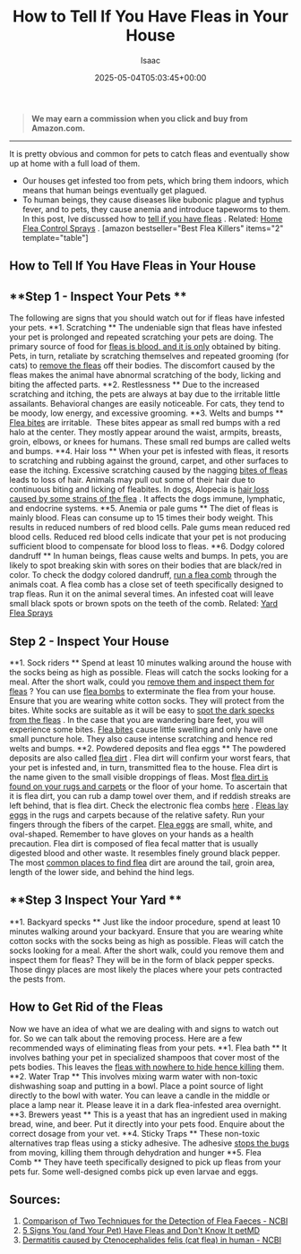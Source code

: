 ﻿---
author: Isaac
layout: post
title: How to Tell If You Have Fleas in Your House
date: '2025-05-04T05:03:45+00:00'
categories:
- Fleas
- Guide
tags: []
slug: /how-to-tell-if-you-have-fleas/
lastmod: 2025-05-07T12:21:28+03:00
---
> **We may earn a commission when you click and buy from Amazon.com.**
>

---
It is pretty obvious and common for pets to catch fleas and eventually show up at home with a full load of them.
- Our houses get infested too from pets, which bring them indoors, which means that human beings eventually get plagued.
- To human beings, they cause diseases like bubonic plague and typhus fever, and to pets, they cause anemia and introduce tapeworms to them.
In this post, Ive discussed how to
[tell if you have fleas](https://pestpolicy.com/flea-eggs-vs-dandruff/)
. Related:
[Home Flea Control Sprays](https://pestpolicy.com/best-flea-spray-for-home/)
.
[amazon bestseller="Best Flea Killers" items="2" template="table"]
## How to Tell If You Have Fleas in Your House
## **Step 1 - Inspect Your Pets **
The following are signs that you should watch out for if fleas have infested your pets.
**1. Scratching **
The undeniable sign that fleas have infested your pet is prolonged and repeated scratching your pets are doing. The primary source of food for
[fleas is blood, and it is only](https://pestpolicy.com/flea-bites-vs-bed-bug-bites/)
obtained by biting.
Pets, in turn, retaliate by scratching themselves and repeated grooming (for cats) to
[remove the fleas](https://pestpolicy.com/does-salt-kill-fleas/)
off their bodies.
The discomfort caused by the fleas makes the animal have abnormal scratching of the body, licking and biting the affected parts.
**2. Restlessness **
Due to the increased scratching and itching, the pets are always at bay due to the irritable little assailants. Behavioral changes are easily noticeable. For cats, they tend to be moody, low energy, and excessive grooming.
**3. Welts and bumps **
[Flea bites](https://pestpolicy.com/can-fleas-live-on-clothes/)
are irritable.  These bites appear as small red bumps with a red halo at the center. They mostly appear around the waist, armpits, breasts, groin, elbows, or knees for humans. These small red bumps are called welts and bumps.
**4. Hair loss **
When your pet is infested with fleas, it resorts to scratching and rubbing against the ground, carpet, and other surfaces to ease the itching.
Excessive scratching caused by the nagging
[bites of fleas](https://pestpolicy.com/do-fleas-stay-on-humans/)
leads to loss of hair. Animals may pull out some of their hair due to continuous biting and licking of fleabites.
In dogs, Alopecia is
[hair loss caused by some strains of the flea](https://pestpolicy.com/can-fleas-live-in-human-hair/)
. It affects the dogs immune, lymphatic, and endocrine systems.
**5. Anemia or pale gums **
The diet of fleas is mainly blood. Fleas can consume up to 15 times their body weight. This results in reduced numbers of red blood cells.
Pale gums mean reduced red blood cells. Reduced red blood cells indicate that your pet is not producing sufficient blood to compensate for blood loss to fleas.
**6. Dodgy colored dandruff **
In human beings, fleas cause welts and bumps. In pets, you are likely to spot breaking skin with sores on their bodies that are black/red in color.
To check the dodgy colored dandruff,
[run a flea comb](https://pestpolicy.com/how-to-use-a-flea-comb/)
through the animals coat. A flea comb has a close set of teeth specifically designed to trap fleas.
Run it on the animal several times. An infested coat will leave small black spots or brown spots on the teeth of the comb.
Related:
[Yard Flea Sprays](https://pestpolicy.com/best-flea-spray-for-yard/)
## **Step 2 - Inspect Your House**
**1. Sock riders **
Spend at least 10 minutes walking around the house with the socks being as high as possible. Fleas will catch the socks looking for a meal. After the short walk, could you
[remove them and inspect them for fleas](https://pestpolicy.com/borax-flea-killer/)
? You can use
[flea bombs](https://pestpolicy.com/best-fogger-for-fleas/)
to exterminate the flea from your house.
Ensure that you are wearing white cotton socks. They will protect from the bites. White socks are suitable as it will be easy to
[spot the dark specks from the fleas](https://pestpolicy.com/where-do-fleas-hide/)
.
In the case that you are wandering bare feet, you will experience some bites.
[Flea bites](https://pestpolicy.com/do-fleas-bite-humans/)
cause little swelling and only have one small puncture hole. They also cause intense scratching and hence red welts and bumps.
**2. Powdered deposits and flea eggs **
The powdered deposits are also called
[flea dirt](https://pestpolicy.com/what-is-flea-dirt/)
. Flea dirt will confirm your worst fears, that your pet is infested and, in turn, transmitted flea to the house.
Flea dirt is the name given to the small visible droppings of fleas. Most
[flea dirt is found on your rugs and carpets](https://pestpolicy.com/best-flea-carpet-powder/)
or the floor of your home.
To ascertain that it is flea dirt, you can rub a damp towel over them, and if reddish streaks are left behind, that is flea dirt. Check the electronic flea combs
[here](https://pestpolicy.com/best-electronic-flea-comb/)
.
[Fleas lay eggs](https://pestpolicy.com/how-to-kill-flea-eggs/)
in the rugs and carpets because of the relative safety. Run your fingers through the fibers of the carpet.
[Flea eggs](https://pestpolicy.com/what-do-flea-eggs-look-like/)
are small, white, and oval-shaped.
Remember to have gloves on your hands as a health precaution. Flea dirt is composed of flea fecal matter that is usually digested blood and other waste. It resembles finely ground black pepper.
The most
[common places to find flea](https://pestpolicy.com/where-do-fleas-come-from/)
dirt are around the tail, groin area, length of the lower side, and behind the hind legs.
## **Step 3  Inspect Your Yard **
**1. Backyard specks **
Just like the indoor procedure, spend at least 10 minutes walking around your backyard. Ensure that you are wearing white cotton socks with the socks being as high as possible. Fleas will catch the socks looking for a meal.
After the short walk, could you remove them and inspect them for fleas? They will be in the form of black pepper specks. Those dingy places are most likely the places where your pets contracted the pests from.
## How to Get Rid of the Fleas
Now we have an idea of what we are dealing with and signs to watch out for. So we can talk about the removing process. Here are a few recommended ways of eliminating fleas from your pets.
**1. Flea bath **
It involves bathing your pet in specialized shampoos that cover most of the pets bodies. This leaves the
[fleas with nowhere to hide hence killing](https://pestpolicy.com/how-to-kill-fleas-on-dogs-naturally-safe-and-fast/)
them.
**2. Water Trap **
This involves mixing warm water with non-toxic dishwashing soap and putting in a bowl. Place a point source of light directly to the bowl with water.
You can leave a candle in the middle or place a lamp near it. Please leave it in a dark flea-infested area overnight.
**3. Brewers yeast **
This is a yeast that has an ingredient used in making bread, wine, and beer. Put it directly into your pets food. Enquire about the correct dosage from your vet.
**4. Sticky Traps **
These non-toxic alternatives trap fleas using a sticky adhesive. The adhesive
[stops the bugs](https://pestpolicy.com/spectracide-bug-stop-fogger-review-for-bed-bugs/)
from moving, killing them through dehydration and hunger
**5. Flea Comb **
They have teeth specifically designed to pick up fleas from your pets fur. Some well-designed combs pick up even larvae and eggs.
## Sources:
1. [Comparison of Two Techniques for the Detection of Flea Faeces - NCBI](https://www.ncbi.nlm.nih.gov/pmc/articles/PMC4227412/)
2. [5 Signs You (and Your Pet) Have Fleas and Don't Know It  petMD](https://www.petmd.com/dog/parasites/signs-you-your-pet-have-fleas-and-dont-know-it)
3. [Dermatitis caused by Ctenocephalides felis (cat flea) in human - NCBI](https://www.ncbi.nlm.nih.gov/pmc/articles/PMC4247491/)